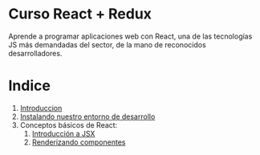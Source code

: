 # Curso React + Redux

Aprende a programar aplicaciones web con React, una de las tecnologías JS más demandadas del sector, de la mano de reconocidos desarrolladores.



# Indice

1. [Introduccion](./introduccion.md)
2. [Instalando nuestro entorno de desarrollo](./environment.md)
2. Conceptos básicos de React:
    1. [Introducción a JSX](./modulo2/jsx.md)
    2. [Renderizando componentes](./modulo2/render.md)
